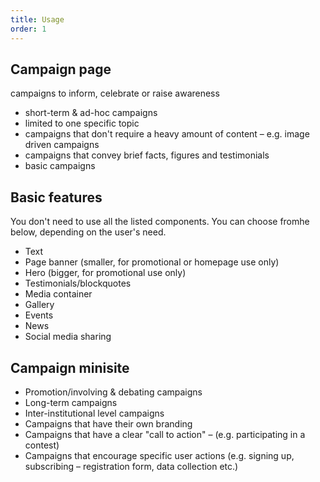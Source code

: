 ```yaml
---
title: Usage
order: 1
---
```


## Campaign page

campaigns to inform, celebrate or raise awareness

- short-term & ad-hoc campaigns
- limited to one specific topic
- campaigns that don't require a heavy amount of content – e.g. image driven campaigns
- campaigns that convey brief facts, figures and testimonials
- basic campaigns

## Basic features

You don't need to use all the listed components. You can choose fromhe below, depending on the user's need.

- Text
- Page banner (smaller, for promotional or homepage use only)
- Hero (bigger, for promotional use only)
- Testimonials/blockquotes
- Media container
- Gallery
- Events
- News
- Social media sharing

## Campaign minisite

- Promotion/involving & debating campaigns
- Long-term campaigns
- Inter-institutional level campaigns
- Campaigns that have their own branding
- Campaigns that have a clear "call to action" – (e.g. participating in a contest)
- Campaigns that encourage specific user actions (e.g. signing up, subscribing – registration form, data collection etc.)

